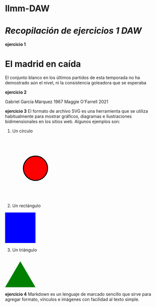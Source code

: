 # llmm-DAW
# ***Recopilación de ejercicios 1 DAW***


**ejercicio 1**
<!DOCTYPE html>
<html>
    <head>
        <title> actividad 1 lenguaje marca</title>
    </head>
    <body>
        <h1>El madrid en caída </h1>
        <p>El conjunto blanco en los últimos partidos de esta temporada no ha demostrado aún el nivel, ni la consistencia goleadora que se esperaba</p>
    </body>
</html>


**ejercicio 2**
<?xml version="1.0" encoding="UTF-8"?>
<library>
  <book category="novela">
    <title lang="en">Cien años de soledad </title>
    <author>Gabriel García Márquez</author>
    <year>1967</year>
  </book>


  <book category="novela">
    <title lang="en">Hamnet </title>
    <author>Maggie O'Farrell</author>
    <year>2021</year>
  </book>
</library>



**ejercicio 3**
El formato de archivo SVG es una herramienta que se utiliza habitualmente para mostrar gráficos, diagramas e ilustraciones bidimensionales en los sitios web. Algunos ejemplos son:

1. Un círculo
<svg width="200" height="200">
  <circle cx="100" cy="100" r="40" stroke="black" stroke-width="3" fill="red" />
</svg>

2. Un rectángulo
<svg width="100" height="100">
  <rect width="100" height="100" fill="blue" />
</svg>


3. Un triángulo
<svg width="100" height="100">
  <polygon points="50,15 100,100 0,100" fill="green" />
</svg>



**ejercicio 4**
Markdown es un lenguaje de marcado sencillo que sirve para agregar formato, vínculos e imágenes con facilidad al texto simple.
